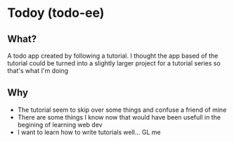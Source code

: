 # Todoy (todo-ee)

## What?

A todo app created by following a tutorial. I thought the app based of the
tutorial could be turned into a slightly larger project for a tutorial series so
that's what I'm doing

## Why

- The tutorial seem to skip over some things and confuse a friend of mine
- There are some things I know now that would have been usefull in the begining
  of learning web dev
- I want to learn how to write tutorials well... GL me
